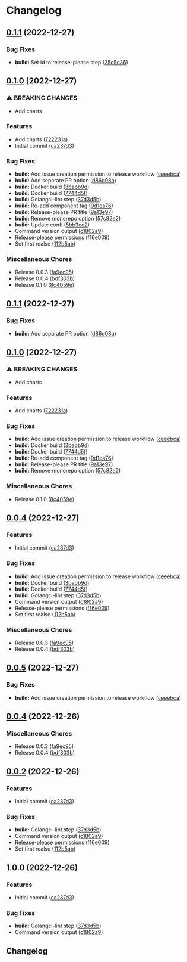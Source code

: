 # Changelog

## [0.1.1](https://github.com/celest-io/go-release-please/compare/v0.1.0...v0.1.1) (2022-12-27)


### Bug Fixes

* **build:** Set id to release-please step ([25c5c36](https://github.com/celest-io/go-release-please/commit/25c5c36d7f2d7c94c6d0464fa4621eee00cdbdcc))

## [0.1.0](https://github.com/celest-io/go-release-please/compare/v0.1.1...v0.1.0) (2022-12-27)


### ⚠ BREAKING CHANGES

* Add charts

### Features

* Add charts ([722231a](https://github.com/celest-io/go-release-please/commit/722231a716401220061b270d8383c78ad4f4a5f4))
* Initial commit ([ca237d3](https://github.com/celest-io/go-release-please/commit/ca237d3be6612906897050f361d0c6e919d61358))


### Bug Fixes

* **build:** Add issue creation permission to release workflow ([ceeebca](https://github.com/celest-io/go-release-please/commit/ceeebca9878514ec2c7b83089a2bb5fb9f4d7e5f))
* **build:** Add separate PR option ([d86d08a](https://github.com/celest-io/go-release-please/commit/d86d08aa8878f5618baec6ee2eb015c1c88a6329))
* **build:** Docker build ([3babb9d](https://github.com/celest-io/go-release-please/commit/3babb9dc069b849a5b7d495a230bda6258aaf774))
* **build:** Docker build ([7744d5f](https://github.com/celest-io/go-release-please/commit/7744d5f5ee413f96818d30e24e3c86e5f234fb7c))
* **build:** Golangci-lint step ([37d3d5b](https://github.com/celest-io/go-release-please/commit/37d3d5b0a6eb7e9a53e942859d5435042217e36b))
* **build:** Re-add component tag ([9d1ea76](https://github.com/celest-io/go-release-please/commit/9d1ea766b2a3bf1874e1649447ffe31e24b13b0b))
* **build:** Release-please PR title ([9a13e97](https://github.com/celest-io/go-release-please/commit/9a13e972478f2973c89c5de95000bf50a732b38e))
* **build:** Remove monorepo option ([57c82e2](https://github.com/celest-io/go-release-please/commit/57c82e2742a7709750fb7d814f13006bd9532288))
* **build:** Update confi ([5bb3ce2](https://github.com/celest-io/go-release-please/commit/5bb3ce201dab1a17b76388814e5dcefe675bcc7f))
* Command version output ([c1802a9](https://github.com/celest-io/go-release-please/commit/c1802a9f100257a5fa00947766ce357aeefc7d6c))
* Release-please permissions ([f16e009](https://github.com/celest-io/go-release-please/commit/f16e0094a50bf8bd361435454604796c3841b395))
* Set first realse ([112b5ab](https://github.com/celest-io/go-release-please/commit/112b5ab204cc80cc1649109fa17d9ad9148c5b12))


### Miscellaneous Chores

* Release 0.0.3 ([fa9ec95](https://github.com/celest-io/go-release-please/commit/fa9ec950429099513c7e9fb86dc9ed8ba271d630))
* Release 0.0.4 ([bdf303b](https://github.com/celest-io/go-release-please/commit/bdf303b2f238e5dfb8c39b383f1b87df36261c0d))
* Release 0.1.0 ([8c4059e](https://github.com/celest-io/go-release-please/commit/8c4059e895dd053754435ba583e699bb00f27863))

## [0.1.1](https://github.com/celest-io/go-release-please/compare/go-release-please-v0.1.0...go-release-please-v0.1.1) (2022-12-27)


### Bug Fixes

* **build:** Add separate PR option ([d86d08a](https://github.com/celest-io/go-release-please/commit/d86d08aa8878f5618baec6ee2eb015c1c88a6329))

## [0.1.0](https://github.com/celest-io/go-release-please/compare/go-release-please-v0.0.4...go-release-please-v0.1.0) (2022-12-27)


### ⚠ BREAKING CHANGES

* Add charts

### Features

* Add charts ([722231a](https://github.com/celest-io/go-release-please/commit/722231a716401220061b270d8383c78ad4f4a5f4))


### Bug Fixes

* **build:** Add issue creation permission to release workflow ([ceeebca](https://github.com/celest-io/go-release-please/commit/ceeebca9878514ec2c7b83089a2bb5fb9f4d7e5f))
* **build:** Docker build ([3babb9d](https://github.com/celest-io/go-release-please/commit/3babb9dc069b849a5b7d495a230bda6258aaf774))
* **build:** Docker build ([7744d5f](https://github.com/celest-io/go-release-please/commit/7744d5f5ee413f96818d30e24e3c86e5f234fb7c))
* **build:** Re-add component tag ([9d1ea76](https://github.com/celest-io/go-release-please/commit/9d1ea766b2a3bf1874e1649447ffe31e24b13b0b))
* **build:** Release-please PR title ([9a13e97](https://github.com/celest-io/go-release-please/commit/9a13e972478f2973c89c5de95000bf50a732b38e))
* **build:** Remove monorepo option ([57c82e2](https://github.com/celest-io/go-release-please/commit/57c82e2742a7709750fb7d814f13006bd9532288))


### Miscellaneous Chores

* Release 0.1.0 ([8c4059e](https://github.com/celest-io/go-release-please/commit/8c4059e895dd053754435ba583e699bb00f27863))

## [0.0.4](https://github.com/celest-io/go-release-please/compare/v0.0.5...v0.0.4) (2022-12-27)


### Features

* Initial commit ([ca237d3](https://github.com/celest-io/go-release-please/commit/ca237d3be6612906897050f361d0c6e919d61358))


### Bug Fixes

* **build:** Add issue creation permission to release workflow ([ceeebca](https://github.com/celest-io/go-release-please/commit/ceeebca9878514ec2c7b83089a2bb5fb9f4d7e5f))
* **build:** Docker build ([3babb9d](https://github.com/celest-io/go-release-please/commit/3babb9dc069b849a5b7d495a230bda6258aaf774))
* **build:** Docker build ([7744d5f](https://github.com/celest-io/go-release-please/commit/7744d5f5ee413f96818d30e24e3c86e5f234fb7c))
* **build:** Golangci-lint step ([37d3d5b](https://github.com/celest-io/go-release-please/commit/37d3d5b0a6eb7e9a53e942859d5435042217e36b))
* Command version output ([c1802a9](https://github.com/celest-io/go-release-please/commit/c1802a9f100257a5fa00947766ce357aeefc7d6c))
* Release-please permissions ([f16e009](https://github.com/celest-io/go-release-please/commit/f16e0094a50bf8bd361435454604796c3841b395))
* Set first realse ([112b5ab](https://github.com/celest-io/go-release-please/commit/112b5ab204cc80cc1649109fa17d9ad9148c5b12))


### Miscellaneous Chores

* Release 0.0.3 ([fa9ec95](https://github.com/celest-io/go-release-please/commit/fa9ec950429099513c7e9fb86dc9ed8ba271d630))
* Release 0.0.4 ([bdf303b](https://github.com/celest-io/go-release-please/commit/bdf303b2f238e5dfb8c39b383f1b87df36261c0d))

## [0.0.5](https://github.com/celest-io/go-release-please/compare/go-release-please-v0.0.4...go-release-please-v0.0.5) (2022-12-27)


### Bug Fixes

* **build:** Add issue creation permission to release workflow ([ceeebca](https://github.com/celest-io/go-release-please/commit/ceeebca9878514ec2c7b83089a2bb5fb9f4d7e5f))

## [0.0.4](https://github.com/celest-io/go-release-please/compare/go-release-please-v0.0.2...go-release-please-v0.0.4) (2022-12-26)


### Miscellaneous Chores

* Release 0.0.3 ([fa9ec95](https://github.com/celest-io/go-release-please/commit/fa9ec950429099513c7e9fb86dc9ed8ba271d630))
* Release 0.0.4 ([bdf303b](https://github.com/celest-io/go-release-please/commit/bdf303b2f238e5dfb8c39b383f1b87df36261c0d))

## [0.0.2](https://github.com/celest-io/go-release-please/compare/go-release-please-v0.0.1...go-release-please-v0.0.2) (2022-12-26)


### Features

* Initial commit ([ca237d3](https://github.com/celest-io/go-release-please/commit/ca237d3be6612906897050f361d0c6e919d61358))


### Bug Fixes

* **build:** Golangci-lint step ([37d3d5b](https://github.com/celest-io/go-release-please/commit/37d3d5b0a6eb7e9a53e942859d5435042217e36b))
* Command version output ([c1802a9](https://github.com/celest-io/go-release-please/commit/c1802a9f100257a5fa00947766ce357aeefc7d6c))
* Release-please permissions ([f16e009](https://github.com/celest-io/go-release-please/commit/f16e0094a50bf8bd361435454604796c3841b395))
* Set first realse ([112b5ab](https://github.com/celest-io/go-release-please/commit/112b5ab204cc80cc1649109fa17d9ad9148c5b12))

## 1.0.0 (2022-12-26)


### Features

* Initial commit ([ca237d3](https://github.com/celest-io/go-release-please/commit/ca237d3be6612906897050f361d0c6e919d61358))


### Bug Fixes

* **build:** Golangci-lint step ([37d3d5b](https://github.com/celest-io/go-release-please/commit/37d3d5b0a6eb7e9a53e942859d5435042217e36b))
* Command version output ([c1802a9](https://github.com/celest-io/go-release-please/commit/c1802a9f100257a5fa00947766ce357aeefc7d6c))

## Changelog
